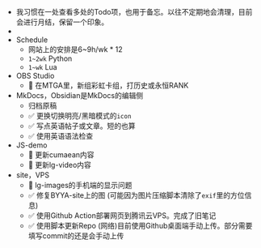 - 我习惯在一处查看多处的Todo项，也用于备忘。以往不定期地会清理，目前会进行月结，保留一个印象。
-
- Schedule
	- 网站上的安排是6~9h/wk * 12
	- `1~2wk` Python
	- `1~wk` Lua
- OBS Studio
	- 🐢 在MTGA里，新组彩虹卡组，打历史或永恒RANK
- MkDocs，Obsidian是MkDocs的编辑侧
	- 归档原稿
	- ✅ 更换切换明亮/黑暗模式的`icon`
	- ✅ 写点英语帖子或文章。短的也算
	- ✅ 使用英语语法检查
- JS-demo
	- 🐢 更新cumaean内容
	- 🐢 更新lg-video内容
- site，VPS
	- 🐌 lg-images的手机端的显示问题
	- ✅ 修复BYYA-site上的图 (可能因为图片压缩脚本清除了`exif`里的方位信息)
	- ✅ 使用Github Action部署网页到腾讯云VPS。完成了旧笔记
	- ✅ 使用脚本更新Repo (网络)目前使用Github桌面端手动上传。部分需要填写commit的还是会手动上传